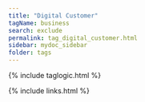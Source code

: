 ```yaml
---
title: "Digital Customer"
tagName: business
search: exclude
permalink: tag_digital_customer.html
sidebar: mydoc_sidebar
folder: tags
---
```

{% include taglogic.html %}

{% include links.html %}